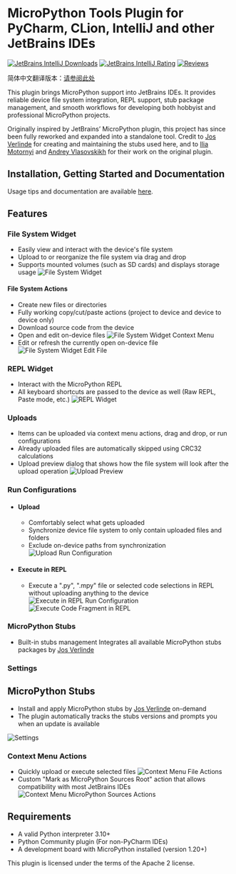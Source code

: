 # MicroPython Tools Plugin for PyCharm, CLion, IntelliJ and other JetBrains IDEs

[![JetBrains IntelliJ Downloads](https://img.shields.io/jetbrains/plugin/d/26227-micropython-tools?label=Downloads)](https://plugins.jetbrains.com/plugin/26227-micropython-tools)
[![JetBrains IntelliJ Rating](https://img.shields.io/jetbrains/plugin/r/rating/26227-micropython-tools?label=Rating)](https://plugins.jetbrains.com/plugin/26227-micropython-tools)
[![Reviews](https://img.shields.io/badge/Reviews-10-brightgreen)](https://plugins.jetbrains.com/plugin/26227-micropython-tools)

简体中文翻译版本：[请参阅此处](https://github.com/lukaskremla/micropython-tools-jetbrains/blob/main/README_zh-CN.md)

This plugin brings MicroPython support into JetBrains IDEs.
It provides reliable device file system integration, REPL support, stub package management, and smooth workflows for
developing both hobbyist and professional MicroPython projects.

Originally inspired by JetBrains’ MicroPython plugin, this project has since been fully reworked and expanded into a
standalone tool. Credit to [Jos Verlinde](https://github.com/Josverl/micropython-stubs) for creating and maintaining the
stubs used here, and to [Ilia Motornyi](https://github.com/elmot) and
[Andrey Vlasovskikh](https://github.com/vlasovskikh) for their work on the original plugin.

## Installation, Getting Started and Documentation

Usage tips and documentation are available
[here](https://github.com/lukaskremla/micropython-tools-jetbrains/blob/main/DOCUMENTATION.md).

## Features

### File System Widget

- Easily view and interact with the device's file system
- Upload to or reorganize the file system via drag and drop
- Supports mounted volumes (such as SD cards) and displays storage usage
  ![File System Widget](media/file_system.png)

#### File System Actions

- Create new files or directories
- Fully working copy/cut/paste actions (project to device and device to device only)
- Download source code from the device
- Open and edit on-device files
  ![File System Widget Context Menu](media/file_system_context_menu.png)
- Edit or refresh the currently open on-device file
  ![File System Widget Edit File](media/file_system_edit_file.png)

### REPL Widget

- Interact with the MicroPython REPL
- All keyboard shortcuts are passed to the device as well (Raw REPL, Paste mode, etc.)
  ![REPL Widget](media/repl.png)

### Uploads

- Items can be uploaded via context menu actions, drag and drop, or run configurations
- Already uploaded files are automatically skipped using CRC32 calculations
- Upload preview dialog that shows how the file system will look after the upload operation
  ![Upload Preview](media/upload_preview.png)

### Run Configurations

- #### Upload
    - Comfortably select what gets uploaded
    - Synchronize device file system to only contain uploaded files and folders
    - Exclude on-device paths from synchronization
      ![Upload Run Configuration](media/run_configuration_upload.png)
- #### Execute in REPL
    - Execute a ".py", ".mpy" file or selected code selections in REPL without uploading anything to the device
      ![Execute in REPL Run Configuration](media/run_configuration_execute.png)
      ![Execute Code Fragment in REPL](media/execute_fragment.png)

### MicroPython Stubs

- Built-in stubs management Integrates all available MicroPython stubs packages
  by [Jos Verlinde](https://github.com/Josverl/micropython-stubs)

### Settings

## MicroPython Stubs

- Install and apply MicroPython stubs by [Jos Verlinde](https://github.com/Josverl/micropython-stubs) on-demand
- The plugin automatically tracks the stubs versions and prompts you when an update is available

![Settings](media/settings.png)

### Context Menu Actions

- Quickly upload or execute selected files
  ![Context Menu File Actions](media/file_actions.png)
- Custom "Mark as MicroPython Sources Root" action that allows compatibility with most JetBrains IDEs
  ![Context Menu MicroPython Sources Actions](media/micropython_sources.png)

## Requirements

* A valid Python interpreter 3.10+
* Python Community plugin (For non-PyCharm IDEs)
* A development board with MicroPython installed (version 1.20+)

This plugin is licensed under the terms of the Apache 2 license.
